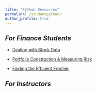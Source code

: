 ```yaml
---
title: "Python Resources"
permalink: /studentpython/
author_profile: true
---
```


## *For Finance Students*
* [Dealing with Stock Data](https://ieyada.github.io/files/Stock_Data.html)

* [Portfolio Construction & Measuring Risk](https://ieyada.github.io/files/Portfolio_Risk.html)

* [Finding the Efficient Frontier ](https://ieyada.github.io/files/Efficient_Frontier.html)

## *For Instructors*
